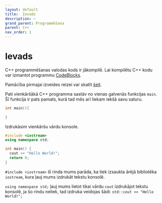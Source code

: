```yaml
---
layout: default
title:  Ievads
description: ~
grand_parent: Programmēšana
parent: C++
nav_order: 1
---
```


# Ievads

C++ programmēšanas valodas kods ir jākompilē. Lai kompilētu C++ kodu var izmantot programmu [CodeBlocks](http://www.codeblocks.org/). 

Pamācība pirmajai izveides reizei var skatīt [šeit](http://wiki.codeblocks.org/index.php/Creating_a_new_project).

Pati vienkāršākā C++ programma sastāv no vienas galvenās funkcijas `main`. Šī funkcija ir pats pamats, kurā tad mēs arī liekam iekšā savu saturu.

~~~c++
int main(){
 
}

~~~

Izdrukāsim vienkāršu vārdu konsole.

~~~c++
#include <iostream>
using namespace std;

int main() {
  cout << "Hello World!";
  return 0;
}
~~~

`#include <iostream>` šī rinda mums parāda, ka tiek izsaukta ārējā bibliotēka `iostream`, kura ļauj mums izdrukāt tekstu konsolē.

`using namespace std;` ļauj mums lietot tikai vārdu `cout` izdrukājot tekstu konsolē, ja šo rindu neliek, tad izdruka veidojas šādi: `std::cout << "Hello World!";`